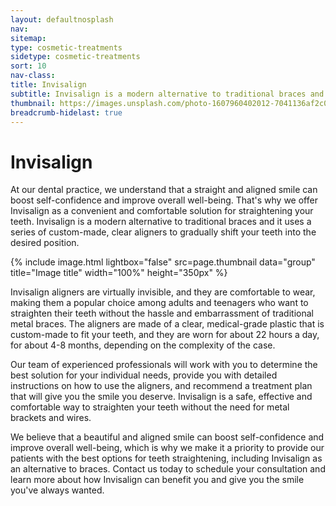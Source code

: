 ```yaml
---
layout: defaultnosplash
nav: 
sitemap: 
type: cosmetic-treatments
sidetype: cosmetic-treatments
sort: 10
nav-class: 
title: Invisalign
subtitle: Invisalign is a modern alternative to traditional braces and it uses a series of custom-made, clear aligners to gradually shift your teeth into the desired position.
thumbnail: https://images.unsplash.com/photo-1607960402012-7041136af2c0?ixlib=rb-4.0.3&ixid=MnwxMjA3fDB8MHxwaG90by1wYWdlfHx8fGVufDB8fHx8&auto=format&fit=crop&w=2070&q=80
breadcrumb-hidelast: true
---
```


# Invisalign

At our dental practice, we understand that a straight and aligned smile can boost self-confidence and improve overall well-being. That's why we offer Invisalign as a convenient and comfortable solution for straightening your teeth. Invisalign is a modern alternative to traditional braces and it uses a series of custom-made, clear aligners to gradually shift your teeth into the desired position.

{% include image.html lightbox="false" src=page.thumbnail data="group" title="Image title" width="100%" height="350px" %}

Invisalign aligners are virtually invisible, and they are comfortable to wear, making them a popular choice among adults and teenagers who want to straighten their teeth without the hassle and embarrassment of traditional metal braces. The aligners are made of a clear, medical-grade plastic that is custom-made to fit your teeth, and they are worn for about 22 hours a day, for about 4-8 months, depending on the complexity of the case.

Our team of experienced professionals will work with you to determine the best solution for your individual needs, provide you with detailed instructions on how to use the aligners, and recommend a treatment plan that will give you the smile you deserve. Invisalign is a safe, effective and comfortable way to straighten your teeth without the need for metal brackets and wires.

We believe that a beautiful and aligned smile can boost self-confidence and improve overall well-being, which is why we make it a priority to provide our patients with the best options for teeth straightening, including Invisalign as an alternative to braces. Contact us today to schedule your consultation and learn more about how Invisalign can benefit you and give you the smile you've always wanted.
